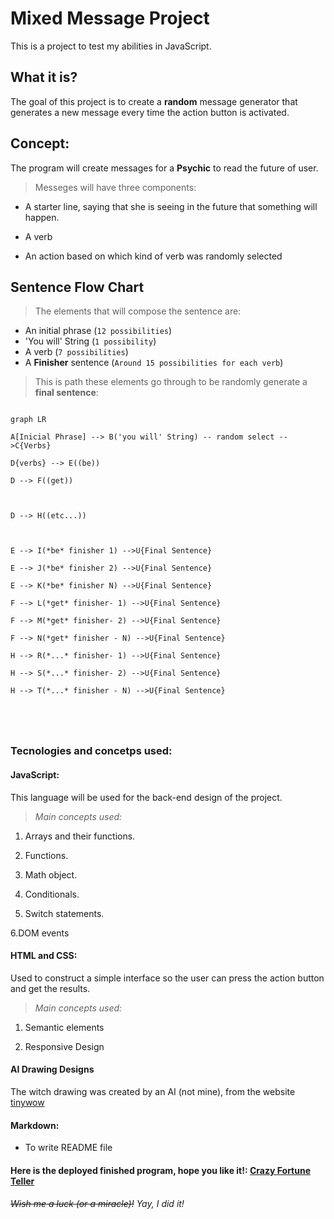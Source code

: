 # Mixed Message Project

This is a project to test my abilities in JavaScript.

  

## What it is?

  

The goal of this project is to create a **random** message generator that generates a new message every time the action button is activated.

  

## Concept:

The program will create messages for a **Psychic** to read the future of user.

>Messeges will have three components:

- A starter line, saying that she is seeing in the future that something will happen.

- A verb

- An action based on which kind of verb was randomly selected

  


## Sentence Flow Chart

>The elements that will compose the sentence are:

- An initial phrase (`12 possibilities`)
- 'You will' String (`1 possibility`)
- A verb (`7 possibilities`)
- A **Finisher** sentence (`Around 15 possibilities for each verb`)

>This is path these elements go through to be randomly generate a **final sentence**:


```mermaid

graph LR

A[Inicial Phrase] --> B('you will' String) -- random select -->C{Verbs} 

D{verbs} --> E((be))

D --> F((get))



D --> H((etc...))



E --> I(*be* finisher 1) -->U{Final Sentence}

E --> J(*be* finisher 2) -->U{Final Sentence}

E --> K(*be* finisher N) -->U{Final Sentence}

F --> L(*get* finisher- 1) -->U{Final Sentence}

F --> M(*get* finisher- 2) -->U{Final Sentence}

F --> N(*get* finisher - N) -->U{Final Sentence}

H --> R(*...* finisher- 1) -->U{Final Sentence}

H --> S(*...* finisher- 2) -->U{Final Sentence}

H --> T(*...* finisher - N) -->U{Final Sentence}





```

  
  

### Tecnologies and concetps used:

  

#### **JavaScript:**

This language will be used for the back-end design of the project.

>*Main concepts used:*

1. Arrays and their functions.

2. Functions.

3. Math object.

4. Conditionals.

5. Switch statements.

6.DOM events

  

#### **HTML and CSS:**

  

Used to construct a simple interface so the user can press the action button and get the results.

>*Main concepts used:*

1. Semantic elements

2. Responsive Design

  

#### **AI Drawing Designs**

The witch drawing was created by an AI (not mine), from the website [tinywow](https://tinywow.com/image/ai-art-generator)

  
  

#### **Markdown:**

- To write README file

  

#### Here is the deployed finished program, hope you like it!: [Crazy Fortune Teller](https://ribeiroallison.github.io/mixed-messages/)

  
  
  

###### ~~*Wish me a luck (or a miracle)!*~~ Yay, I did it!